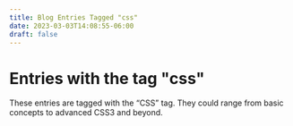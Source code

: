 ```yaml
---
title: Blog Entries Tagged "css"
date: 2023-03-03T14:08:55-06:00
draft: false
---
```

# Entries with the tag "css"

These entries are tagged with the “CSS” tag. They could range from basic concepts to advanced CSS3 and beyond.
